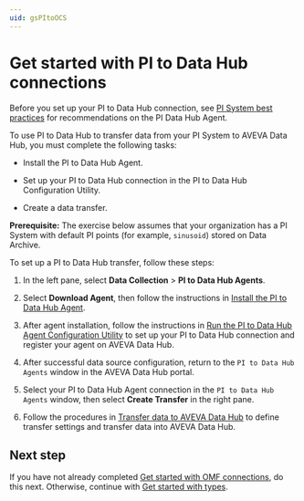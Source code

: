 ```yaml
---
uid: gsPItoOCS
---
```


# Get started with PI to Data Hub connections

Before you set up your PI to Data Hub connection, see [PI System best practices](xref:bpPISystemConnection) for recommendations on the PI Data Hub Agent.

To use PI to Data Hub to transfer data from your PI System to AVEVA Data Hub, you must complete the following tasks:

- Install the PI to Data Hub Agent.

- Set up your PI to Data Hub connection in the PI to Data Hub Configuration Utility.

- Create a data transfer.

**Prerequisite:** The exercise below assumes that your organization has a PI System with default PI points (for example, `sinusoid`) stored on Data Archive.

To set up a PI to Data Hub transfer, follow these steps:

1. In the left pane, select **Data Collection** > **PI to Data Hub Agents**.

1. Select **Download Agent**, then follow the instructions in [Install the PI to Data Hub Agent](xref:install-agent).

1. After agent installation, follow the instructions in [Run the PI to Data Hub Agent Configuration Utility](xref:pi-to-ocs-utility) to set up your PI to Data Hub connection and register your agent on AVEVA Data Hub.

1. After successful data source configuration, return to the `PI to Data Hub Agents` window in the AVEVA Data Hub portal.

1. Select your PI to Data Hub Agent connection in the `PI to Data Hub Agents` window, then select **Create Transfer** in the right pane.

1. Follow the procedures in [Transfer data to AVEVA Data Hub](xref:transfer-data) to define transfer settings and transfer data into AVEVA Data Hub.

## Next step

If you have not already completed [Get started with OMF connections](xref:gsOMF), do this next. Otherwise, continue with [Get started with types](xref:gsTypes).

